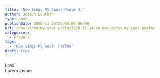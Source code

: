 ```yaml
---
title: 'Now Sings My Soul: Psalm 3:'
author: Joseph Louthan
type: post
publishDate: 2020-11-14T20:00:00-06:00
url: /now-sings-my-soul-psalm/2020-11-14-pm-now-sings-my-soul-psalm/
categories:
  - Prayers
tags:
  - 'Now Sings My Soul: Psalms'
draft: true
---
```


</pre>
<div style="font-variant: small-caps;">Lord</div>
Lorem ipsum
</pre>
